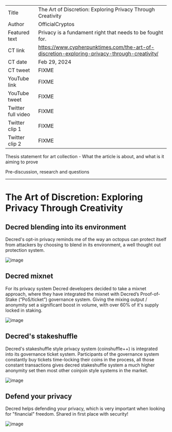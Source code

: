 |   |   |
|---|---|
| Title               | The Art of Discretion: Exploring Privacy Through Creativity |
| Author              | OfficialCryptos |
| Featured text       | Privacy is a fundament right that needs to be fought for. |
| CT link             | https://www.cypherpunktimes.com/the-art-of-discretion-exploring-privacy-through-creativity/ |
| CT date             | Feb 29, 2024 |
| CT tweet            | FIXME |
| YouTube link        | FIXME |
| YouTube tweet       | FIXME |
| Twitter full video  | FIXME |
| Twitter clip 1      | FIXME |
| Twitter clip 2      | FIXME |


Thesis statement for art collection - What the article is about, and what is it aiming to prove

Pre-discussion, research and questions

---

# The Art of Discretion: Exploring Privacy Through Creativity

## Decred blending into its environment

Decred's opt-in privacy reminds me of the way an octopus can protect itself from attackers by choosing to blend in its environment, a well thought out protection system.

![image](https://private-user-images.githubusercontent.com/158556488/307526971-37446405-7f34-45d1-bece-5e2a29e17d41.jpg?jwt=eyJhbGciOiJIUzI1NiIsInR5cCI6IkpXVCJ9.eyJpc3MiOiJnaXRodWIuY29tIiwiYXVkIjoicmF3LmdpdGh1YnVzZXJjb250ZW50LmNvbSIsImtleSI6ImtleTUiLCJleHAiOjE3MTA0NDY0NzEsIm5iZiI6MTcxMDQ0NjE3MSwicGF0aCI6Ii8xNTg1NTY0ODgvMzA3NTI2OTcxLTM3NDQ2NDA1LTdmMzQtNDVkMS1iZWNlLTVlMmEyOWUxN2Q0MS5qcGc_WC1BbXotQWxnb3JpdGhtPUFXUzQtSE1BQy1TSEEyNTYmWC1BbXotQ3JlZGVudGlhbD1BS0lBVkNPRFlMU0E1M1BRSzRaQSUyRjIwMjQwMzE0JTJGdXMtZWFzdC0xJTJGczMlMkZhd3M0X3JlcXVlc3QmWC1BbXotRGF0ZT0yMDI0MDMxNFQxOTU2MTFaJlgtQW16LUV4cGlyZXM9MzAwJlgtQW16LVNpZ25hdHVyZT1kNDQ5MDY0NmUwYjMwZTI3ODMzMDZlYTcxYWI1OGEwMTY2OWQwOGU2Njc5NzYxMGY4ZGRhMTgzMTlkMTVmMjBiJlgtQW16LVNpZ25lZEhlYWRlcnM9aG9zdCZhY3Rvcl9pZD0wJmtleV9pZD0wJnJlcG9faWQ9MCJ9.smZPPRvNXt_7WMKMf2ED5-QI-bBNhGfcnyMbnYCv7_Y)

## Decred mixnet

For its privacy system Decred developers decided to take a mixnet approach, where they have integrated the mixnet with Decred’s Proof-of-Stake (“PoS/ticket”) governance system. Giving the mixing output / anonymity set a significant boost in volume, with over 60% of it's supply locked in staking.

![image](https://private-user-images.githubusercontent.com/158556488/305721577-bcf8438c-1db4-4644-b8ef-280015ca2745.jpg?jwt=eyJhbGciOiJIUzI1NiIsInR5cCI6IkpXVCJ9.eyJpc3MiOiJnaXRodWIuY29tIiwiYXVkIjoicmF3LmdpdGh1YnVzZXJjb250ZW50LmNvbSIsImtleSI6ImtleTUiLCJleHAiOjE3MTA0NDY0NzEsIm5iZiI6MTcxMDQ0NjE3MSwicGF0aCI6Ii8xNTg1NTY0ODgvMzA1NzIxNTc3LWJjZjg0MzhjLTFkYjQtNDY0NC1iOGVmLTI4MDAxNWNhMjc0NS5qcGc_WC1BbXotQWxnb3JpdGhtPUFXUzQtSE1BQy1TSEEyNTYmWC1BbXotQ3JlZGVudGlhbD1BS0lBVkNPRFlMU0E1M1BRSzRaQSUyRjIwMjQwMzE0JTJGdXMtZWFzdC0xJTJGczMlMkZhd3M0X3JlcXVlc3QmWC1BbXotRGF0ZT0yMDI0MDMxNFQxOTU2MTFaJlgtQW16LUV4cGlyZXM9MzAwJlgtQW16LVNpZ25hdHVyZT1mMTA5YzcwMWJkZjU3YTRkOTJmNDM4ZjI5MmY2Y2I3MjgyOGUxMGViYWViZmNkODZjNzM0OTg2ZDk0NTIyNTg2JlgtQW16LVNpZ25lZEhlYWRlcnM9aG9zdCZhY3Rvcl9pZD0wJmtleV9pZD0wJnJlcG9faWQ9MCJ9.FrTpDqEJzQW3wO-o1FR7Ya42a3QZGfRTMMpnWgqtgh4)

## Decred's stakeshuffle

Decred's stakeshuffle style privacy system (coinshuffle++) is integrated into its governance ticket system.
Participants of the governance system constantly buy tickets time-locking their coins in the process, all those constant transactions gives decred stakeshuffle system a much higher anonymity set then most other coinjoin style systems in the market.

![image](https://private-user-images.githubusercontent.com/158556488/307756281-f9b57af0-2695-407e-97ff-6bb1f3a73135.jpg?jwt=eyJhbGciOiJIUzI1NiIsInR5cCI6IkpXVCJ9.eyJpc3MiOiJnaXRodWIuY29tIiwiYXVkIjoicmF3LmdpdGh1YnVzZXJjb250ZW50LmNvbSIsImtleSI6ImtleTUiLCJleHAiOjE3MTA0NDY0NzEsIm5iZiI6MTcxMDQ0NjE3MSwicGF0aCI6Ii8xNTg1NTY0ODgvMzA3NzU2MjgxLWY5YjU3YWYwLTI2OTUtNDA3ZS05N2ZmLTZiYjFmM2E3MzEzNS5qcGc_WC1BbXotQWxnb3JpdGhtPUFXUzQtSE1BQy1TSEEyNTYmWC1BbXotQ3JlZGVudGlhbD1BS0lBVkNPRFlMU0E1M1BRSzRaQSUyRjIwMjQwMzE0JTJGdXMtZWFzdC0xJTJGczMlMkZhd3M0X3JlcXVlc3QmWC1BbXotRGF0ZT0yMDI0MDMxNFQxOTU2MTFaJlgtQW16LUV4cGlyZXM9MzAwJlgtQW16LVNpZ25hdHVyZT1kOWMyNGFlNGYwZjMyNGZkNzU4ZTQzNDNmMjNiM2U1OGFkYjg4ZjJhNWJiNzNiYjFjZDE3OWE0NTkwZWE4N2JkJlgtQW16LVNpZ25lZEhlYWRlcnM9aG9zdCZhY3Rvcl9pZD0wJmtleV9pZD0wJnJlcG9faWQ9MCJ9.kICWghfH5Vi98LrPBm2T-BCpjBL2-MeohLGJWqmd2H4)

## Defend your privacy

Decred helps defending your privacy, which is very important when looking for "financial" freedom. Shared in first place with security!

![image](https://private-user-images.githubusercontent.com/158556488/305073946-a835146b-2ae9-4d84-88ec-8c87994ca88a.jpg?jwt=eyJhbGciOiJIUzI1NiIsInR5cCI6IkpXVCJ9.eyJpc3MiOiJnaXRodWIuY29tIiwiYXVkIjoicmF3LmdpdGh1YnVzZXJjb250ZW50LmNvbSIsImtleSI6ImtleTUiLCJleHAiOjE3MTA0NDY0NzEsIm5iZiI6MTcxMDQ0NjE3MSwicGF0aCI6Ii8xNTg1NTY0ODgvMzA1MDczOTQ2LWE4MzUxNDZiLTJhZTktNGQ4NC04OGVjLThjODc5OTRjYTg4YS5qcGc_WC1BbXotQWxnb3JpdGhtPUFXUzQtSE1BQy1TSEEyNTYmWC1BbXotQ3JlZGVudGlhbD1BS0lBVkNPRFlMU0E1M1BRSzRaQSUyRjIwMjQwMzE0JTJGdXMtZWFzdC0xJTJGczMlMkZhd3M0X3JlcXVlc3QmWC1BbXotRGF0ZT0yMDI0MDMxNFQxOTU2MTFaJlgtQW16LUV4cGlyZXM9MzAwJlgtQW16LVNpZ25hdHVyZT1iZmI5NWFjMjBmOWI2YmQzZDVlMTVhZTViM2RhYjA0YWM1NzAzNzQ2ZGRlODJiNDA2YmI3N2Q4ZDEwOTE4Y2I5JlgtQW16LVNpZ25lZEhlYWRlcnM9aG9zdCZhY3Rvcl9pZD0wJmtleV9pZD0wJnJlcG9faWQ9MCJ9.k8AgpynQzcacycgfw437867c3kRyoyF-AGIN49Pbozg)


